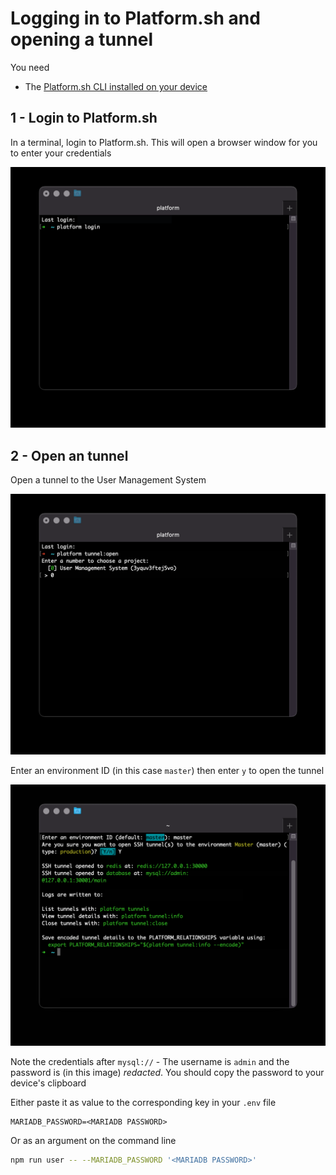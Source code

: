 # Logging in to Platform.sh and opening a tunnel

You need

- The [Platform.sh CLI installed on your device](https://docs.platform.sh/administration/cli.html)

## 1 - Login to Platform.sh

In a terminal, login to Platform.sh. This will open a browser window for you to enter your credentials

![Login](images/1-platform-login.png)

## 2 - Open an tunnel

Open a tunnel to the User Management System

![Select the User Management System](images/2-platform-tunnel-open.png)

Enter an environment ID (in this case `master`) then enter `y` to open the tunnel

![Enter `master` then `y`](images/3-master.png)

Note the credentials after `mysql://` - The username is `admin` and the password is (in this image) _redacted_. You should copy the password to your device's clipboard

Either paste it as value to the corresponding key in your `.env` file

```dotenv
MARIADB_PASSWORD=<MARIADB PASSWORD>
```

Or as an argument on the command line

```bash
npm run user -- --MARIADB_PASSWORD '<MARIADB PASSWORD>'
```
